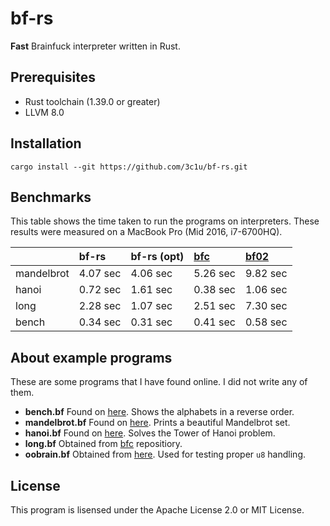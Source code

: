 # bf-rs

**Fast** Brainfuck interpreter written in Rust.

## Prerequisites

* Rust toolchain (1.39.0 or greater)
* LLVM 8.0

## Installation

```console
cargo install --git https://github.com/3c1u/bf-rs.git
```

## Benchmarks

This table shows the time taken to run the programs on interpreters. These results were measured on a MacBook Pro (Mid 2016, i7-6700HQ).

| | bf-rs | bf-rs (opt) | [bfc](https://github.com/barracks510/bfc) | [bf02](https://github.com/3c1u/bf-interpreter) |
|:--|:-|:-|:-|:--|
|mandelbrot| 4.07 sec | 4.06 sec | 5.26 sec | 9.82 sec |
|hanoi     | 0.72 sec | 1.61 sec | 0.38 sec | 1.06 sec |
|long      | 2.28 sec | 1.07 sec | 2.51 sec | 7.30 sec |
|bench     | 0.34 sec | 0.31 sec | 0.41 sec | 0.58 sec |

## About example programs

These are some programs that I have found online. I did not write any of them.

* **bench.bf** Found on [here](https://github.com/kostya/benchmarks/tree/master/brainfuck). Shows the alphabets in a reverse order.
* **mandelbrot.bf** Found on [here](https://github.com/kostya/benchmarks/tree/master/brainfuck). Prints a beautiful Mandelbrot set.
* **hanoi.bf** Found on [here](https://github.com/fabianishere/brainfuck/blob/master/examples/hanoi.bf). Solves the Tower of Hanoi problem.
* **long.bf** Obtained from [bfc](https://github.com/barracks510/bfc) repositiory.
* **oobrain.bf** Obtained from [here](https://github.com/Borisvl/brainfuck/blob/master/src/test/resources/bf/oobrain.b). Used for testing proper `u8` handling.

## License

This program is lisensed under the Apache License 2.0 or MIT License.

